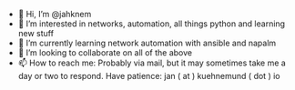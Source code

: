 - 👋 Hi, I’m @jahknem
- 👀 I’m interested in networks, automation, all things python and learning new stuff
- 🌱 I’m currently learning network automation with ansible and napalm
- 💞️ I’m looking to collaborate on all of the above
- 📫 How to reach me: Probably via mail, but it may sometimes take me a day or two to respond. Have patience: jan ( at ) kuehnemund ( dot ) io

<!---
jahknem/jahknem is a ✨ special ✨ repository because its `README.md` (this file) appears on your GitHub profile.
You can click the Preview link to take a look at your changes.
--->
